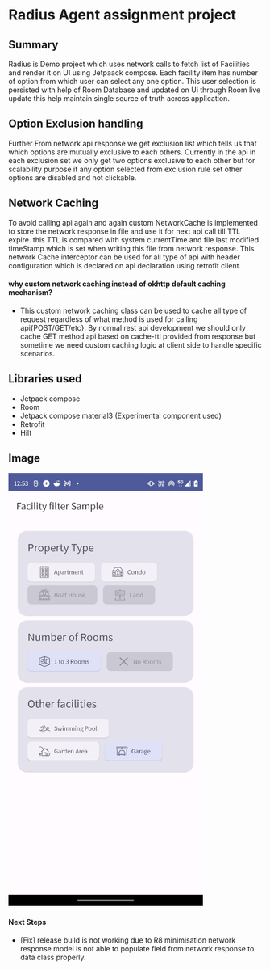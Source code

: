 # Radius Agent assignment project

## Summary

Radius is Demo project which uses network calls to fetch list of Facilities and render it on UI
using Jetpaack compose. Each facility item has number of option from which user can select any one
option. This user selection is persisted with help of Room Database and updated on Ui through Room
live update this help maintain single source of truth across application.

## Option Exclusion handling

Further From network api response we get exclusion list which tells us that which options are
mutually exclusive to each others. Currently in the api in each exclusion set we only get two
options exclusive to each other but for scalability purpose if any option selected from exclusion
rule set other options are disabled and not clickable.

## Network Caching

To avoid calling api again and again custom NetworkCache is implemented to store the network
response in file and use it for next api call till TTL expire. this TTL is compared with system
currentTime and file last modified timeStamp which is set when writing this file from network
response. This network Cache interceptor can be used for all type of api with header configuration
which is declared on api declaration using retrofit client.

#### why custom network caching instead of okhttp default caching mechanism?
- This custom network caching class can be used to cache all type of request regardless of what method is used for calling api{POST/GET/etc}. By normal rest api development we should only cache GET method api based on cache-ttl provided from response but sometime we need custom caching logic at client side to handle specific scenarios.

## Libraries used
- Jetpack compose
- Room
- Jetpack compose material3 (Experimental component used)
- Retrofit
- Hilt

## Image
![./radius_screenshot.png](radius_screenshot.png)

#### Next Steps
- [Fix] release build is not working due to R8 minimisation network response model is not able to populate field from network response to data class properly.

